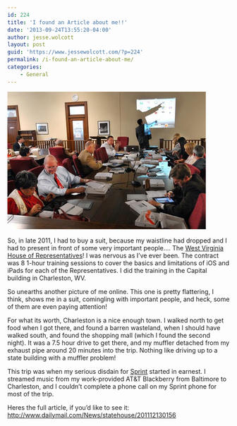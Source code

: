 ```yaml
---
id: 224
title: 'I found an Article about me!!'
date: '2013-09-24T13:55:20-04:00'
author: jesse.wolcott
layout: post
guid: 'https://www.jessewolcott.com/?p=224'
permalink: /i-found-an-article-about-me/
categories:
    - General
---
```


![iPadClass01_I111213193607](/assets/img/2013/09/iPadClass01_I111213193607.jpg)

So, in late 2011, I had to buy a suit, because my waistline had dropped and I had to present in front of some very important people…. The [West Virginia House of Representatives](http://www.legis.state.wv.us/index.cfm)! I was nervous as I’ve ever been. The contract was 8 1-hour training sessions to cover the basics and limitations of iOS and iPads for each of the Representatives. I did the training in the Capital building in Charleston, WV.

So unearths another picture of me online. This one is pretty flattering, I think, shows me in a suit, comingling with important people, and heck, some of them are even paying attention!

For what its worth, Charleston is a nice enough town. I walked north to get food when I got there, and found a barren wasteland, when I should have walked south, and found the shopping mall (which I found the second night). It was a 7.5 hour drive to get there, and my muffler detached from my exhaust pipe around 20 minutes into the trip. Nothing like driving up to a state building with a muffler problem!

This trip was when my serious disdain for [Sprint](http://www.sprint.com) started in earnest. I streamed music from my work-provided AT&T Blackberry from Baltimore to Charleston, and I couldn’t complete a phone call on my Sprint phone for most of the trip.

Heres the full article, if you’d like to see it: <http://www.dailymail.com/News/statehouse/201112130156>